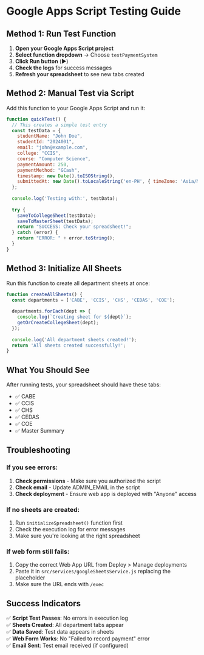 # Google Apps Script Testing Guide

## Method 1: Run Test Function

1. **Open your Google Apps Script project**
2. **Select function dropdown** → Choose `testPaymentSystem`
3. **Click Run button** (▶️)
4. **Check the logs** for success messages
5. **Refresh your spreadsheet** to see new tabs created

## Method 2: Manual Test via Script

Add this function to your Google Apps Script and run it:

```javascript
function quickTest() {
  // This creates a simple test entry
  const testData = {
    studentName: "John Doe",
    studentId: "2024001", 
    email: "john@example.com",
    college: "CCIS",
    course: "Computer Science",
    paymentAmount: 250,
    paymentMethod: "GCash",
    timestamp: new Date().toISOString(),
    submittedAt: new Date().toLocaleString('en-PH', { timeZone: 'Asia/Manila' })
  };
  
  console.log('Testing with:', testData);
  
  try {
    saveToCollegeSheet(testData);
    saveToMasterSheet(testData);
    return "SUCCESS: Check your spreadsheet!";
  } catch (error) {
    return "ERROR: " + error.toString();
  }
}
```

## Method 3: Initialize All Sheets

Run this function to create all department sheets at once:

```javascript
function createAllSheets() {
  const departments = ['CABE', 'CCIS', 'CHS', 'CEDAS', 'COE'];
  
  departments.forEach(dept => {
    console.log(`Creating sheet for ${dept}`);
    getOrCreateCollegeSheet(dept);
  });
  
  console.log('All department sheets created!');
  return 'All sheets created successfully!';
}
```

## What You Should See

After running tests, your spreadsheet should have these tabs:
- ✅ CABE
- ✅ CCIS  
- ✅ CHS
- ✅ CEDAS
- ✅ COE
- ✅ Master Summary

## Troubleshooting

### If you see errors:
1. **Check permissions** - Make sure you authorized the script
2. **Check email** - Update ADMIN_EMAIL in the script
3. **Check deployment** - Ensure web app is deployed with "Anyone" access

### If no sheets are created:
1. Run `initializeSpreadsheet()` function first
2. Check the execution log for error messages
3. Make sure you're looking at the right spreadsheet

### If web form still fails:
1. Copy the correct Web App URL from Deploy > Manage deployments
2. Paste it in `src/services/googleSheetsService.js` replacing the placeholder
3. Make sure the URL ends with `/exec`

## Success Indicators

✅ **Script Test Passes**: No errors in execution log  
✅ **Sheets Created**: All department tabs appear  
✅ **Data Saved**: Test data appears in sheets  
✅ **Web Form Works**: No "Failed to record payment" error  
✅ **Email Sent**: Test email received (if configured)












